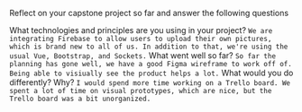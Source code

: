 Reflect on your capstone project so far and answer the following questions
 
What technologies and principles are you using in your project?
``
We are integrating Firebase to allow users to upload their own pictures, which is brand new to all of us. In addition to that, we're using the usual Vue, Bootstrap, and Sockets.
``
What went well so far?
``
So far the planning has gone well, we have a good Figma wireframe to work off of. Being able to visiually see the product helps a lot.
``
What would you do differently? Why?
``
I would spend more time working on a Trello board. We spent a lot of time on visual prototypes, which are nice, but the Trello board was a bit unorganized.
``